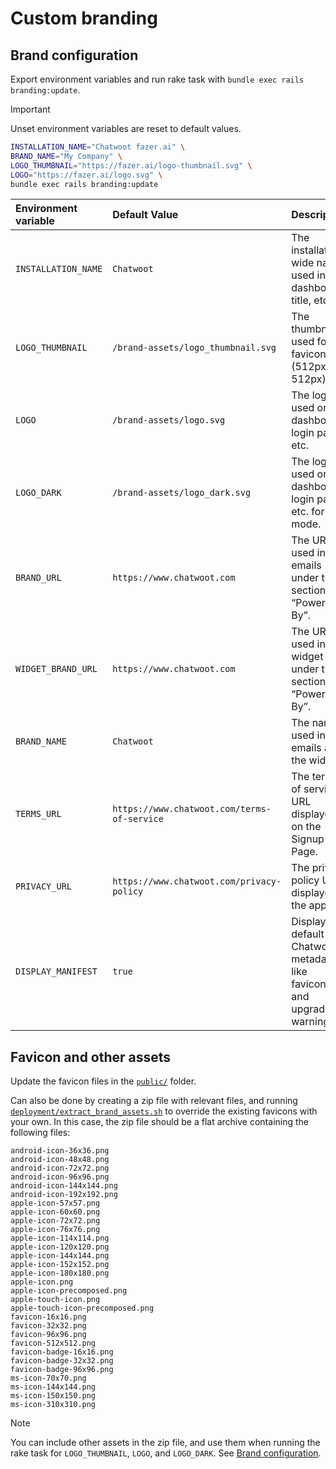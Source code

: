# Custom branding

## Brand configuration

Export environment variables and run rake task with `bundle exec rails branding:update`.

> [!IMPORTANT]
> Unset environment variables are reset to default values.

```bash
INSTALLATION_NAME="Chatwoot fazer.ai" \
BRAND_NAME="My Company" \
LOGO_THUMBNAIL="https://fazer.ai/logo-thumbnail.svg" \
LOGO="https://fazer.ai/logo.svg" \
bundle exec rails branding:update
```

| Environment variable | Default Value                               | Description                                                           |
| :--------------------| :------------------------------------------ | :-------------------------------------------------------------------- |
| `INSTALLATION_NAME`  | `Chatwoot`                                  | The installation-wide name used in the dashboard, title, etc.         |
| `LOGO_THUMBNAIL`     | `/brand-assets/logo_thumbnail.svg`          | The thumbnail used for favicon (512px X 512px).                       |
| `LOGO`               | `/brand-assets/logo.svg`                    | The logo used on the dashboard, login page, etc.                      |
| `LOGO_DARK`          | `/brand-assets/logo_dark.svg`               | The logo used on the dashboard, login page, etc. for dark mode.       |
| `BRAND_URL`          | `https://www.chatwoot.com`                  | The URL used in emails under the section “Powered By”.                |
| `WIDGET_BRAND_URL`   | `https://www.chatwoot.com`                  | The URL used in the widget under the section “Powered By”.            |
| `BRAND_NAME`         | `Chatwoot`                                  | The name used in emails and the widget.                               |
| `TERMS_URL`          | `https://www.chatwoot.com/terms-of-service` | The terms of service URL displayed on the Signup Page.                |
| `PRIVACY_URL`        | `https://www.chatwoot.com/privacy-policy`   | The privacy policy URL displayed in the app.                          |
| `DISPLAY_MANIFEST`   | `true`                                      | Display default Chatwoot metadata like favicons and upgrade warnings. |

## Favicon and other assets

Update the favicon files in the [`public/`](public/) folder.

Can also be done by creating a zip file with relevant files, and running [`deployment/extract_brand_assets.sh`](deployment/extract_brand_assets.sh) to override the existing favicons with your own.
In this case, the zip file should be a flat archive containing the following files:

```
android-icon-36x36.png
android-icon-48x48.png
android-icon-72x72.png
android-icon-96x96.png
android-icon-144x144.png
android-icon-192x192.png
apple-icon-57x57.png
apple-icon-60x60.png
apple-icon-72x72.png
apple-icon-76x76.png
apple-icon-114x114.png
apple-icon-120x120.png
apple-icon-144x144.png
apple-icon-152x152.png
apple-icon-180x180.png
apple-icon.png
apple-icon-precomposed.png
apple-touch-icon.png
apple-touch-icon-precomposed.png
favicon-16x16.png
favicon-32x32.png
favicon-96x96.png
favicon-512x512.png
favicon-badge-16x16.png
favicon-badge-32x32.png
favicon-badge-96x96.png
ms-icon-70x70.png
ms-icon-144x144.png
ms-icon-150x150.png
ms-icon-310x310.png
```

> [!NOTE]
> You can include other assets in the zip file, and use them when running the rake task for `LOGO_THUMBNAIL`, `LOGO`, and `LOGO_DARK`.
> See [Brand configuration](#brand-configuration).

